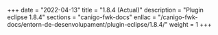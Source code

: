 +++
date        = "2022-04-13"
title       = "1.8.4 (Actual)"
description = "Plugin eclipse 1.8.4"
sections    = "canigo-fwk-docs"
enllac		= "/canigo-fwk-docs/entorn-de-desenvolupament/plugin-eclipse/1.8.4/"
weight		= 1
+++
